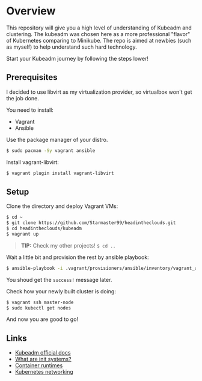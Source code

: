 # Overview

This repository will give you a high level of understanding of Kubeadm and clustering.
The kubeadm was chosen here as a more professional "flavor" of Kubernetes comparing to Minikube.
The repo is aimed at newbies (such as myself) to help understand such hard technology.

Start your Kubeadm journey by following the steps lower!

## Prerequisites

I decided to use libvirt as my virtualization provider, so virtualbox won't get the job done.

You need to install:
* Vagrant
* Ansible

Use the package manager of your distro.

```bash
$ sudo pacman -Sy vagrant ansible
```

Install vagrant-libvirt:

```bash
$ vagrant plugin install vagrant-libvirt
```

## Setup

Clone the directory and deploy Vagrant VMs:

```bash
$ cd ~
$ git clone https://github.com/Starmaster99/headintheclouds.git
$ cd headintheclouds/kubeadm
$ vagrant up
```

> **TIP:** Check my other projects! `$ cd ..` 

Wait a little bit and provision the rest by ansible playbook:

```bash
$ ansible-playbook -i .vagrant/provisioners/ansible/inventory/vagrant_ansible_inventory setup.yaml
```

You shoud get the `success!` message later.

Check how your newly built cluster is doing:

```bash
$ vagrant ssh master-node
$ sudo kubectl get nodes
```

And now you are good to go!

## Links

* [Kubeadm official docs](https://kubernetes.io/)
* [What are init systems?](https://news.ycombinator.com/item?id=7203623)
* [Container runtimes](https://kubernetes.io/docs/setup/production-environment/container-runtimes/)
* [Kubernetes networking](https://kubernetes.io/docs/concepts/cluster-administration/networking/#how-to-implement-the-kubernetes-networking-model)
